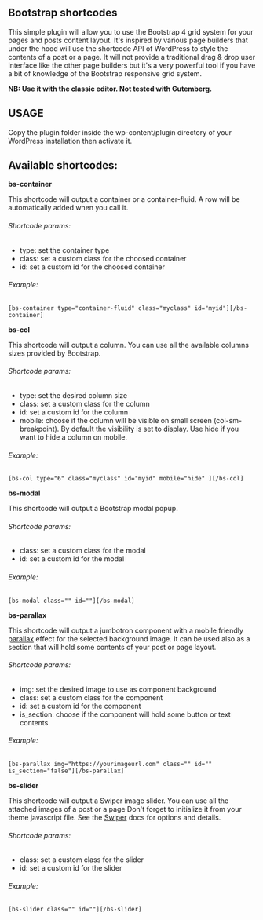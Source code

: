 ## Bootstrap shortcodes

This simple plugin will allow you to use the Bootstrap 4 grid system for your pages and posts content layout.
It's inspired by various page builders that under the hood will use the shortcode API of WordPress to style the contents of a post or a page. It will not provide a traditional drag & drop user interface like the other page builders but it's a very powerful tool if you have a bit of knowledge of the Bootstrap responsive grid system. 

**NB: Use it with the classic editor. Not tested with Gutemberg.**

## USAGE

Copy the plugin folder inside the wp-content/plugin directory of your WordPress installation then activate it. 

## Available shortcodes:

**bs-container**

This shortcode will output a container or a container-fluid. A row will be automatically added when you call it.
###### Shortcode params: 
* type: set the container type
* class: set a custom class for the choosed container
* id: set a custom id for the choosed container
###### Example:
```
[bs-container type="container-fluid" class="myclass" id="myid"][/bs-container]
```

**bs-col**

This shortcode will output a column. You can use all the available columns sizes provided by Bootstrap.
###### Shortcode params:
* type: set the desired column size
* class: set a custom class for the column
* id: set a custom id for the column
* mobile: choose if the column will be visible on small screen (col-sm- breakpoint). By default the visibility is set to display. Use hide if you want to hide a column on mobile.
###### Example:
```
[bs-col type="6" class="myclass" id="myid" mobile="hide" ][/bs-col]
```

**bs-modal**

This shortcode will output a Bootstrap modal popup. 
###### Shortcode params:
* class: set a custom class for the modal
* id: set a custom id for the modal
###### Example:
```
[bs-modal class="" id=""][/bs-modal]
```

**bs-parallax**

This shortcode will output a jumbotron component with a mobile friendly [parallax](https://github.com/marrio-h/universal-parallax) effect for the selected background image.
It can be used also as a section that will hold some contents of your post or page layout.  
###### Shortcode params:
* img: set the desired image to use as component background
* class: set a custom class for the component
* id: set a custom id for the component
* is_section: choose if the component will hold some button or text contents 
###### Example:
```
[bs-parallax img="https://yourimageurl.com" class="" id="" is_section="false"][/bs-parallax]
```

**bs-slider**

This shortcode will output a Swiper image slider. You can use all the attached images of a post or a page
Don't forget to initialize it from your theme javascript file. See the [Swiper](https://swiperjs.com/api/#initialize) docs for options and details.
###### Shortcode params:
* class: set a custom class for the slider
* id: set a custom id for the slider
###### Example:
```
[bs-slider class="" id=""][/bs-slider]
```

